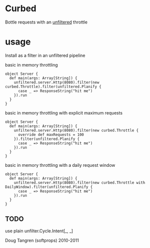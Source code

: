 # Curbed

Bottle requests with an [unfiltered](http://github.com/n8han/Unfiltered) throttle

# usage

Install as a filter in an unfiltered pipeline

basic in memory throttling

    object Server {
      def main(args: Array[String]) {
        unfiltered.server.Http(8080).filter(new curbed.Throttle).filter(unfiltered.Planify {
          case _ => ResponseString("hit me")
        }).run
      }
    }

basic in memory throttling with explicit maximum requests

    object Server {
      def main(args: Array[String]) {
        unfiltered.server.Http(8080).filter(new curbed.Throttle {
          override def maxRequests = 100
        }).filter(unfiltered.Planify {
          case _ => ResponseString("hit me")
        }).run
      }
    }

basic in memory throttling with a daily request window

    object Server {
      def main(args: Array[String]) {
        unfiltered.server.Http(8080).filter(new curbed.Throttle with DailyWindow).filter(unfiltered.Planify {
          case _ => ResponseString("hit me")
        }).run
      }
    }

## TODO

use plain unfilter.Cycle.Intent[_, _]

Doug Tangren (softprops) 2010-2011
